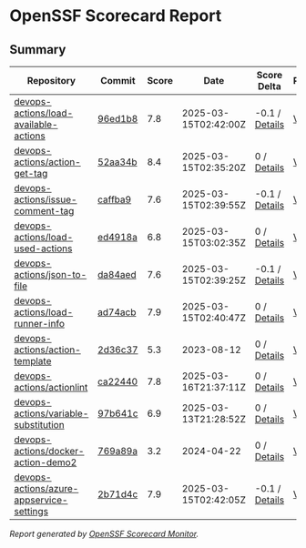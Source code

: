 # OpenSSF Scorecard Report

## Summary

| Repository | Commit | Score | Date | Score Delta | Report | StepSecurity |
| -- | -- | -- | -- | -- | -- | -- |
| [devops-actions/load-available-actions](https://github.com/devops-actions/load-available-actions) | [96ed1b8](https://github.com/devops-actions/load-available-actions/commit/96ed1b857da7c499ecbd5d327b1971dfad4ff943) | 7.8 | 2025-03-15T02:42:00Z | -0.1 / [Details](https://ossf.github.io/scorecard-visualizer/#/projects/github.com/devops-actions/load-available-actions/compare/e598f2861a345809b0413c689a9b00f5ec2ad0bc/96ed1b857da7c499ecbd5d327b1971dfad4ff943) | [View](https://ossf.github.io/scorecard-visualizer/#/projects/github.com/devops-actions/load-available-actions/commit/96ed1b857da7c499ecbd5d327b1971dfad4ff943) | [Fix it](https://app.stepsecurity.io/securerepo?repo=devops-actions/load-available-actions) |
| [devops-actions/action-get-tag](https://github.com/devops-actions/action-get-tag) | [52aa34b](https://github.com/devops-actions/action-get-tag/commit/52aa34b6496726a7a477881854f375221de067b4) | 8.4 | 2025-03-15T02:35:20Z | 0 / [Details](https://ossf.github.io/scorecard-visualizer/#/projects/github.com/devops-actions/action-get-tag/compare/52aa34b6496726a7a477881854f375221de067b4/52aa34b6496726a7a477881854f375221de067b4) | [View](https://ossf.github.io/scorecard-visualizer/#/projects/github.com/devops-actions/action-get-tag/commit/52aa34b6496726a7a477881854f375221de067b4) | [Fix it](https://app.stepsecurity.io/securerepo?repo=devops-actions/action-get-tag) |
| [devops-actions/issue-comment-tag](https://github.com/devops-actions/issue-comment-tag) | [caffba9](https://github.com/devops-actions/issue-comment-tag/commit/caffba960a2eae312903d35317990ffde2edb809) | 7.6 | 2025-03-15T02:39:55Z | -0.1 / [Details](https://ossf.github.io/scorecard-visualizer/#/projects/github.com/devops-actions/issue-comment-tag/compare/a75a935b54a27b310b52820bb8ff2843f3cdd56d/caffba960a2eae312903d35317990ffde2edb809) | [View](https://ossf.github.io/scorecard-visualizer/#/projects/github.com/devops-actions/issue-comment-tag/commit/caffba960a2eae312903d35317990ffde2edb809) | [Fix it](https://app.stepsecurity.io/securerepo?repo=devops-actions/issue-comment-tag) |
| [devops-actions/load-used-actions](https://github.com/devops-actions/load-used-actions) | [ed4918a](https://github.com/devops-actions/load-used-actions/commit/ed4918af5317eca917821e70bfdf22ee8f07cbf3) | 6.8 | 2025-03-15T03:02:35Z | 0 / [Details](https://ossf.github.io/scorecard-visualizer/#/projects/github.com/devops-actions/load-used-actions/compare/b9cc16598fd31325990742f7dc74f6ab3ac92d4c/ed4918af5317eca917821e70bfdf22ee8f07cbf3) | [View](https://ossf.github.io/scorecard-visualizer/#/projects/github.com/devops-actions/load-used-actions/commit/ed4918af5317eca917821e70bfdf22ee8f07cbf3) | [Fix it](https://app.stepsecurity.io/securerepo?repo=devops-actions/load-used-actions) |
| [devops-actions/json-to-file](https://github.com/devops-actions/json-to-file) | [da84aed](https://github.com/devops-actions/json-to-file/commit/da84aed177655bb63f4183768f270595a6b6bf83) | 7.6 | 2025-03-15T02:39:25Z | -0.1 / [Details](https://ossf.github.io/scorecard-visualizer/#/projects/github.com/devops-actions/json-to-file/compare/c9b7f92b5257e8f7bc4f06943592a57a2ad37525/da84aed177655bb63f4183768f270595a6b6bf83) | [View](https://ossf.github.io/scorecard-visualizer/#/projects/github.com/devops-actions/json-to-file/commit/da84aed177655bb63f4183768f270595a6b6bf83) | [Fix it](https://app.stepsecurity.io/securerepo?repo=devops-actions/json-to-file) |
| [devops-actions/load-runner-info](https://github.com/devops-actions/load-runner-info) | [ad74acb](https://github.com/devops-actions/load-runner-info/commit/ad74acb5782d572091b129d05b13543249cf275b) | 7.9 | 2025-03-15T02:40:47Z | 0 / [Details](https://ossf.github.io/scorecard-visualizer/#/projects/github.com/devops-actions/load-runner-info/compare/24af879e34e18ccb8f0b0725ec31929222d8a528/ad74acb5782d572091b129d05b13543249cf275b) | [View](https://ossf.github.io/scorecard-visualizer/#/projects/github.com/devops-actions/load-runner-info/commit/ad74acb5782d572091b129d05b13543249cf275b) | [Fix it](https://app.stepsecurity.io/securerepo?repo=devops-actions/load-runner-info) |
| [devops-actions/action-template](https://github.com/devops-actions/action-template) | [2d36c37](https://github.com/devops-actions/action-template/commit/2d36c375d37dfe4b9bd08bacb5bae3728b201d2f) | 5.3 | 2023-08-12 | 0 / [Details](https://ossf.github.io/scorecard-visualizer/#/projects/github.com/devops-actions/action-template/compare/2d36c375d37dfe4b9bd08bacb5bae3728b201d2f/2d36c375d37dfe4b9bd08bacb5bae3728b201d2f) | [View](https://ossf.github.io/scorecard-visualizer/#/projects/github.com/devops-actions/action-template/commit/2d36c375d37dfe4b9bd08bacb5bae3728b201d2f) | [Fix it](https://app.stepsecurity.io/securerepo?repo=devops-actions/action-template) |
| [devops-actions/actionlint](https://github.com/devops-actions/actionlint) | [ca22440](https://github.com/devops-actions/actionlint/commit/ca224402d52491df314f8df27d5b2d1450504db0) | 7.8 | 2025-03-16T21:37:11Z | 0 / [Details](https://ossf.github.io/scorecard-visualizer/#/projects/github.com/devops-actions/actionlint/compare/1358c1ab248eb2ac23e64c3eb71f62e7fd09b5e0/ca224402d52491df314f8df27d5b2d1450504db0) | [View](https://ossf.github.io/scorecard-visualizer/#/projects/github.com/devops-actions/actionlint/commit/ca224402d52491df314f8df27d5b2d1450504db0) | [Fix it](https://app.stepsecurity.io/securerepo?repo=devops-actions/actionlint) |
| [devops-actions/variable-substitution](https://github.com/devops-actions/variable-substitution) | [97b641c](https://github.com/devops-actions/variable-substitution/commit/97b641c4b8edd600401eec62a41caab6773b05e2) | 6.9 | 2025-03-13T21:28:52Z | 0 / [Details](https://ossf.github.io/scorecard-visualizer/#/projects/github.com/devops-actions/variable-substitution/compare/a0b06b2e1f3184e43595d05c363467ae40412fa3/97b641c4b8edd600401eec62a41caab6773b05e2) | [View](https://ossf.github.io/scorecard-visualizer/#/projects/github.com/devops-actions/variable-substitution/commit/97b641c4b8edd600401eec62a41caab6773b05e2) | [Fix it](https://app.stepsecurity.io/securerepo?repo=devops-actions/variable-substitution) |
| [devops-actions/docker-action-demo2](https://github.com/devops-actions/docker-action-demo2) | [769a89a](https://github.com/devops-actions/docker-action-demo2/commit/769a89a797cab9d4e9970ab2577d577f35f57656) | 3.2 | 2024-04-22 | 0 / [Details](https://ossf.github.io/scorecard-visualizer/#/projects/github.com/devops-actions/docker-action-demo2/compare/769a89a797cab9d4e9970ab2577d577f35f57656/769a89a797cab9d4e9970ab2577d577f35f57656) | [View](https://ossf.github.io/scorecard-visualizer/#/projects/github.com/devops-actions/docker-action-demo2/commit/769a89a797cab9d4e9970ab2577d577f35f57656) | [Fix it](https://app.stepsecurity.io/securerepo?repo=devops-actions/docker-action-demo2) |
| [devops-actions/azure-appservice-settings](https://github.com/devops-actions/azure-appservice-settings) | [2b71d4c](https://github.com/devops-actions/azure-appservice-settings/commit/2b71d4cb4f848eff6cd36c435dc640743801e6ca) | 7.9 | 2025-03-15T02:42:05Z | -0.1 / [Details](https://ossf.github.io/scorecard-visualizer/#/projects/github.com/devops-actions/azure-appservice-settings/compare/81026e8af7c4b88bb582422465738274d9f0be45/2b71d4cb4f848eff6cd36c435dc640743801e6ca) | [View](https://ossf.github.io/scorecard-visualizer/#/projects/github.com/devops-actions/azure-appservice-settings/commit/2b71d4cb4f848eff6cd36c435dc640743801e6ca) | [Fix it](https://app.stepsecurity.io/securerepo?repo=devops-actions/azure-appservice-settings) |

_Report generated by [OpenSSF Scorecard Monitor](https://github.com/ossf/scorecard-monitor)._
